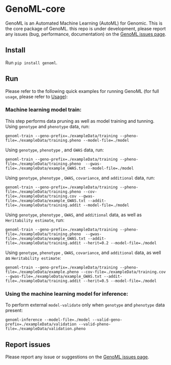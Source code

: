 # GenoML-core
GenoML is an Automated Machine Learning (AutoML) for Genomic. This is the core package of GenoML. 
this repo is under development, please report any issues (bug, performance, documentation) on the [GenoML issues page](https://github.com/GenoML/genoml/issues). 

## Install
Run `pip install genoml`.

## Run
Please refer to the following quick examples for running GenoML (for full `usage`, please refer to [Usage](#usage)):

### Machine learning model train:
This step performs data pruning as well as model training and tunning.
Using `genotype` and `phenotype` data, run:

    genoml-train --geno-prefix=./exampleData/training --pheno-file=./exampleData/training.pheno --model-file=./model

Using `genotype`, `phenotype` , and `GWAS` data, run:
 
    genoml-train --geno-prefix=./exampleData/training --pheno-file=./exampleData/training.pheno  --gwas-file=./exampleData/example_GWAS.txt --model-file=./model

Using `genotype`, `phenotype` , `GWAS`, `covariance`, and `additional` data, run:

    genoml-train --geno-prefix=./exampleData/training --pheno-file=./exampleData/training.pheno --cov-file=./exampleData/training.cov --gwas-file=./exampleData/example_GWAS.txt --addit-file=./exampleData/training.addit --model-file=./model 

Using `genotype`, `phenotype` , `GWAS`, and `additional` data, as well as `Heritability estimate`, run:

    genoml-train --geno-prefix=./exampleData/training --pheno-file=./exampleData/training.pheno  --gwas-file=./exampleData/example_GWAS.txt --addit-file=./exampleData/training.addit --herit=0.2 --model-file=./model 

Using `genotype`, `phenotype` , `GWAS`, `covariance`, and `additional` data, as well as `Heritability estimate`:

    genoml-train --geno-prefix=./exampleData/training --pheno-file=./exampleData/example.pheno --cov-file=./exampleData/training.cov --gwas-file=./exampleData/example_GWAS.txt --addit-file=./exampleData/training.addit --herit=0.5 --model-file=./model

### Using the machine learning model for inference:
To perform external `model-validate` only when `genotype` and `phenotype` data present:

    genoml-inference --model-file=./model --valid-geno-prefix=./exampleData/validation --valid-pheno-file=./exampleData/validation.pheno

     
## Report issues 
Please report any issue or suggestions on the [GenoML issues page](https://github.com/GenoML/genoml/issues).
